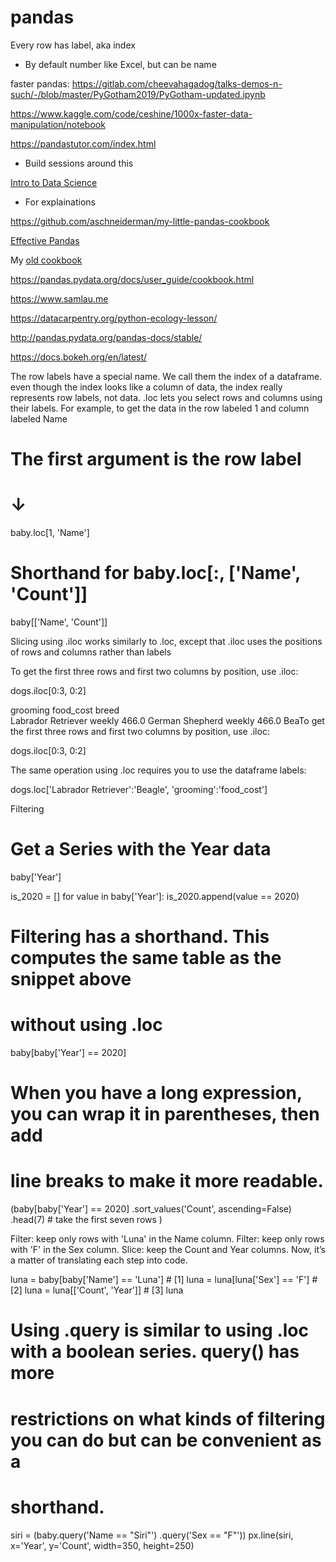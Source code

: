 




# pandas

Every row has label, aka index
- By default number like Excel, but can be  name 


faster pandas:
https://gitlab.com/cheevahagadog/talks-demos-n-such/-/blob/master/PyGotham2019/PyGotham-updated.ipynb

https://www.kaggle.com/code/ceshine/1000x-faster-data-manipulation/notebook


https://pandastutor.com/index.html
- Build sessions around this

[Intro to Data Science](http://www.textbook.ds100.org/ch/06/pandas_subsetting.html)
- For explainations

https://github.com/aschneiderman/my-little-pandas-cookbook


[Effective Pandas](https://youtu.be/UURvPeczxJI)

My [old cookbook](https://nbviewer.org/github/aschneiderman/cookbook-notes/blob/master/cookbook/Pandas_4_Excel_Users.ipynb)


https://pandas.pydata.org/docs/user_guide/cookbook.html

https://www.samlau.me



https://datacarpentry.org/python-ecology-lesson/

http://pandas.pydata.org/pandas-docs/stable/

https://docs.bokeh.org/en/latest/


The row labels have a special name. We call them the index of a dataframe. even though the index looks like a column of data, the index really represents row labels, not data. 
.loc lets you select rows and columns using their labels. For example, to get the data in the row labeled 1 and column labeled Name
#        The first argument is the row label
#        ↓
baby.loc[1, 'Name']

# Shorthand for baby.loc[:, ['Name', 'Count']]
baby[['Name', 'Count']]


Slicing using .iloc works similarly to .loc, except that .iloc uses the positions of rows and columns rather than labels

To get the first three rows and first two columns by position, use .iloc:

dogs.iloc[0:3, 0:2]

grooming	food_cost
breed		
Labrador Retriever	weekly	466.0
German Shepherd	weekly	466.0
BeaTo get the first three rows and first two columns by position, use .iloc:

dogs.iloc[0:3, 0:2]

The same operation using .loc requires you to use the dataframe labels:

dogs.loc['Labrador Retriever':'Beagle', 'grooming':'food_cost']

Filtering 

# Get a Series with the Year data
baby['Year']

is_2020 = []
for value in baby['Year']:
    is_2020.append(value == 2020)
    
# Filtering has a shorthand. This computes the same table as the snippet above
# without using .loc
baby[baby['Year'] == 2020]

# When you have a long expression, you can wrap it in parentheses, then add
# line breaks to make it more readable.
(baby[baby['Year'] == 2020]
 .sort_values('Count', ascending=False)
 .head(7) # take the first seven rows
)


Filter: keep only rows with 'Luna' in the Name column.
Filter: keep only rows with 'F' in the Sex column.
Slice: keep the Count and Year columns.
Now, it’s a matter of translating each step into code.

luna = baby[baby['Name'] == 'Luna'] # [1]
luna = luna[luna['Sex'] == 'F']     # [2]
luna = luna[['Count', 'Year']]      # [3]
luna

# Using .query is similar to using .loc with a boolean series. query() has more
# restrictions on what kinds of filtering you can do but can be convenient as a
# shorthand. 
siri = (baby.query('Name == "Siri"')
        .query('Sex == "F"'))
px.line(siri, x='Year', y='Count', width=350, height=250)




